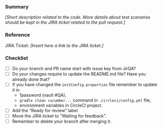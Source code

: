### Summary

*[Short description related to the code. More details about test scenarios should be kept 
in the JIRA ticket related to the pull request.]*

### Reference
JIRA Ticket:  *[Insert here a link to the JIRA ticket.]*

### Checklist
- [ ] Do your branch and PR name start with issue key from JirQA?
- [ ] Do your changes require to update the README.md file? Have you already done that?
- [ ] If you have changed the `initConfig.properties` file remember to update it in 
  * 1password (vault #QA), 
  * `gradle clean cucumber...` command in `.circleci/config.yml` file, 
  * environment variables in CircleCI project.
- [ ] Add the “Ready for review” label.
- [ ] Move the JIRA ticket to "Waiting for feedback".
- [ ] Remember to delete your branch after merging it.